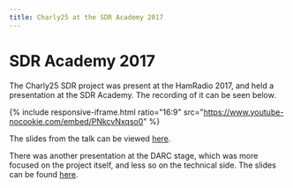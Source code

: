 ```yaml
---
title: Charly25 at the SDR Academy 2017
---
```


# SDR Academy 2017

The Charly25 SDR project was present at the HamRadio 2017, and held a presentation at the SDR Academy. The recording of it can be seen below.

{% include responsive-iframe.html ratio="16:9" src="https://www.youtube-nocookie.com/embed/PNkcvNxqso0" %}

The slides from the talk can be viewed [here](slides-sdra).

There was another presentation at the DARC stage, which was more focused on the project itself, and less so on the technical side. The slides can be found [here](slides-darc).

